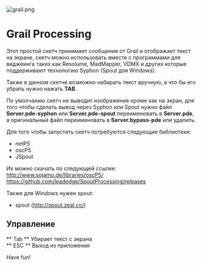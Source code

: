 ![grail.png](/Icon/grail-processing.png)


# Grail Processing #

Этот простой скетч принимает сообщения от Grail и отображает текст на экране,
скетч можно использовать вместе с программами для виджеинга таких как Resolume,
MadMapper, VDMX и других которые поддерживают технологию Syphon (Spout для Windows).

Также в данном скетче возможно набирать текст вручную, а что бы его убрать нужно нажать **TAB**.

По умолчанию скетч не выводит изображение кроме как на экран, для того чтобы
сделать вывод через Syphon или Spout нужно файл **Server.pde-syphon** или **Server.pde-spout**
переименовать в **Server.pde**, а оригинальный файл переименовать в **Server.bypass-pde** или удалить.

Для того чтобы запустить скетч потребуются следующие библиотеки:

* netP5
* oscP5
* JSpout

Их можно скачать по следующей ссылке:  
http://www.sojamo.de/libraries/oscP5/
https://github.com/leadedge/SpoutProcessing/releases

Также для Windows нужен spout:

* spout (http://spout.zeal.co/)

## Управление ##

** Tab **		Убирает текст с экрана  
** ESC **		Выход из приложения

Have fun!
